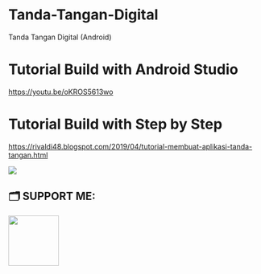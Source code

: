 # Tanda-Tangan-Digital
Tanda Tangan Digital (Android)

# Tutorial Build with Android Studio
https://youtu.be/oKROS5613wo

# Tutorial Build with Step by Step
https://rivaldi48.blogspot.com/2019/04/tutorial-membuat-aplikasi-tanda-tangan.html

<img src="https://1.bp.blogspot.com/-n1swEvueKtA/X_vRQRC83WI/AAAAAAAAHs4/q84CCjY3oTEgtHQFqN3zg8PAz23C72lIwCLcBGAsYHQ/s1280/Tutorial%2BMembuat%2BAplikasi%2BTanda%2BTangan%2BDigital%2Bdengan%2BAndroid%2BStudio.png" data-canonical-src="https://1.bp.blogspot.com/-n1swEvueKtA/X_vRQRC83WI/AAAAAAAAHs4/q84CCjY3oTEgtHQFqN3zg8PAz23C72lIwCLcBGAsYHQ/s1280/Tutorial%2BMembuat%2BAplikasi%2BTanda%2BTangan%2BDigital%2Bdengan%2BAndroid%2BStudio.png" style="max-width:100%;">

## 🗂 SUPPORT ME:
<a href="https://sociabuzz.com/azharrvldi_/donate"> 
<img src="https://drive.google.com/file/d/19rA64kabkiEnYwpiDUyZJEKgCCNr5Uhn/view?usp=sharing" width="100" height="100"></a>
